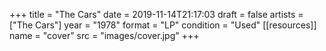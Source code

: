 +++
title = "The Cars"
date = 2019-11-14T21:17:03
draft = false
artists = ["The Cars"]
year = "1978"
format = "LP"
condition = "Used"
[[resources]]
  name = "cover"
  src = "images/cover.jpg"
+++
